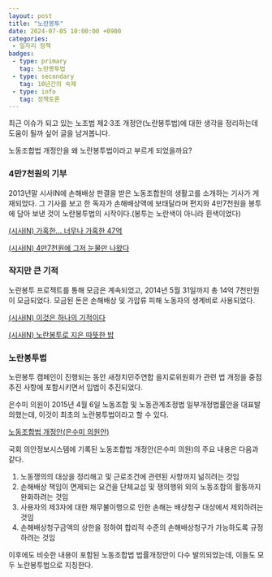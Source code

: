 ```yaml
---
layout: post
title: "노란봉투"
date: 2024-07-05 10:00:00 +0900
categories: 
 - 일자리 정책
badges:
 - type: primary
   tag: 노란봉투법
 - type: secondary
   tag: 10년간의 숙제
 - type: info
   tag: 정책토론
---
```


최근 이슈가 되고 있는 노조법 제2·3조 개정안(노란봉투법)에 대한 생각을 정리하는데 도움이 될까 싶어 글을 남겨봅니다.

노동조합법 개정안을 왜 노란봉투법이라고 부르게 되었을까요?

<!--more-->

### **4만7천원의 기부**

2013년말 시사IN에 손해배상 판결을 받은 노동조합원의 생활고를 소개하는 기사가 게재되었다.
그 기사를 보고 한 독자가 손해배상액에 보태달라며 편지와 4만7천원을 봉투에 담아 보낸 것이 노란봉투법의 시작이다.(봉투는 노란색이 아니라 흰색이었다)

[(시사IN) 가혹한... 너무나 가혹한 47억](../assets/news&case/(시사인)가혹한...%20너무나%20가혹한%2047억.pdf)

[(시사IN) 4만7천원에 그저 눈물만 나왔다](../assets/news&case/(시사인)4만7천원에%20그저%20눈물만%20나왔다.pdf)

### **작지만 큰 기적**

노란봉투 프로젝트를 통해 모금은 계속되었고, 2014년 5월 31일까지 총 14억 7천만원이 모금되었다. 모금된 돈은 손해배상 및 가압류 피해 노동자의 생계비로 사용되었다.

[(시사IN) 이것은 하나의 기적이다](../assets/news&case/(시사인)이것은%20하나의%20기적이다.pdf)

[(시사IN) 노란봉투로 지은 따뜻한 밥](../assets/news&case/(시사인)노란봉투로%20지은%20따뜻한%20밥.pdf)

### **노란봉투법**

노란봉투 캠페인이 진행되는 동안 새정치민주연합 을지로위원회가 관련 법 개정을 중점 추진 사항에 포함시키면서 입법이 추진되었다.

은수미 의원이 2015년 4월 6일 노동조합 및 노동관계조정법 일부개정법률안을 대표발의했는데, 이것이 최초의 노란봉투법이라고 할 수 있다.

[노동조합법 개정안(은수미 의원안)](../assets/news&case/(20150406)노동조합법%20개정안(은수미).pdf)

국회 의안정보시스템에 기록된 노동조합법 개정안(은수미 의원)의 주요 내용은 다음과 같다.
1. 노동쟁의의 대상을 정리해고 및 근로조건에 관련된 사항까지 넒히려는 것임
2. 손해배상 책임이 면제되는 요건을 단체교섭 및 쟁의행위 외의 노동조합의 활동까지 완화하려는 것임
3. 사용자의 제3자에 대한 채무불이행으로 인한 손해는 배상청구 대상에서 제외하려는 것임
4. 손해배상청구금액의 상한을 정하여 합리적 수준의 손해배상청구가 가능하도록 규정하려는 것임

이후에도 비슷한 내용이 포함된 노동조합법 법률개정안이 다수 발의되었는데, 이들도 모두 노란봉투법으로 지칭한다.





